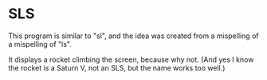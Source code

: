 SLS
===
This program is similar to "sl", and the idea was created from a mispelling of a mispelling of "ls".

It displays a rocket climbing the screen, because why not.
(And yes I know the rocket is a Saturn V, not an SLS, but the name works too well.)
